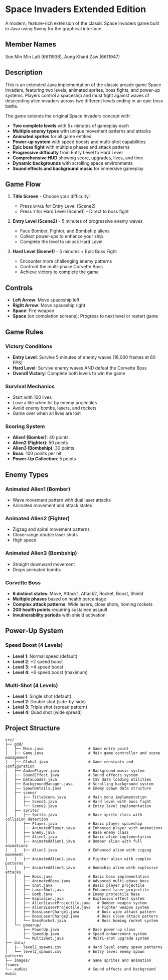 # Space Invaders Extended Edition

A modern, feature-rich extension of the classic Space Invaders game built in Java using Swing for the graphical interface.

## Member Names
Soe Min Min Latt (6611938),
Aung Khant Zaw (6611947)
## Description

This is an extended Java implementation of the classic arcade game Space Invaders, featuring two levels, animated sprites, boss fights, and power-up systems. Players control a spaceship and must fight against waves of descending alien invaders across two different levels ending in an epic boss battle.

The game extends the original Space Invaders concept with:
* **Two complete levels** with 5+ minutes of gameplay each
* **Multiple enemy types** with unique movement patterns and attacks
* **Animated sprites** for all game entities
* **Power-up system** with speed boosts and multi-shot capabilities
* **Epic boss fight** with multiple phases and attack patterns
* **Progressive difficulty** from Entry Level to Hard Level
* **Comprehensive HUD** showing score, upgrades, lives, and time
* **Dynamic backgrounds** with scrolling space environments
* **Sound effects and background music** for immersive gameplay

## Game Flow

1. **Title Screen** - Choose your difficulty:
    - Press `SPACE` for Entry Level (Scene2)
    - Press `1` for Hard Level (Scene1) - Direct to boss fight

2. **Entry Level (Scene2)** - 5 minutes of progressive enemy waves
    - Face Bomber, Fighter, and Bombship aliens
    - Collect power-ups to enhance your ship
    - Complete the level to unlock Hard Level

3. **Hard Level (Scene1)** - 5 minutes + Epic Boss Fight
    - Encounter more challenging enemy patterns
    - Confront the multi-phase Corvette Boss
    - Achieve victory to complete the game

## Controls

* **Left Arrow**: Move spaceship left
* **Right Arrow**: Move spaceship right
* **Space**: Fire weapon
* **Space** (on completion screens): Progress to next level or restart game

## Game Rules

### Victory Conditions
* **Entry Level**: Survive 5 minutes of enemy waves (18,000 frames at 60 FPS)
* **Hard Level**: Survive enemy waves AND defeat the Corvette Boss
* **Overall Victory**: Complete both levels to win the game

### Survival Mechanics
* Start with 100 lives
* Lose a life when hit by enemy projectiles
* Avoid enemy bombs, lasers, and rockets
* Game over when all lives are lost

### Scoring System
* **Alien1 (Bomber)**: 40 points
* **Alien2 (Fighter)**: 50 points
* **Alien3 (Bombship)**: 30 points
* **Boss**: 100 points per hit
* **Power-Up Collection**: 5 points

## Enemy Types

### Animated Alien1 (Bomber)
* Wave movement pattern with dual laser attacks
* Animated movement and attack states

### Animated Alien2 (Fighter)
* Zigzag and spiral movement patterns
* Close-range double laser shots
* High speed

### Animated Alien3 (Bombship)
* Straight downward movement
* Drops animated bombs

### Corvette Boss
* **6 distinct states**: Move, Attack1, Attack2, Rocket, Boost, Shield
* **Multiple phases** based on health percentage
* **Complex attack patterns**: Wide lasers, close shots, homing rockets
* **200 health points** requiring sustained assault
* **Invulnerability periods** with shield activation

## Power-Up System

### Speed Boost (4 Levels)
* **Level 1**: Normal speed (default)
* **Level 2**: +2 speed boost
* **Level 3**: +4 speed boost
* **Level 4**: +6 speed boost (maximum)

### Multi-Shot (4 Levels)
* **Level 1**: Single shot (default)
* **Level 2**: Double shot (side-by-side)
* **Level 3**: Triple shot (spread pattern)
* **Level 4**: Quad shot (wide spread)

## Project Structure

```
src/
├── gdd/
│   ├── Main.java                    # Game entry point
│   ├── Game.java                    # Main game controller and scene management
│   ├── Global.java                  # Game constants and configuration
│   ├── AudioPlayer.java             # Background music system
│   ├── SoundEffect.java             # Sound effects system
│   ├── DataLoader.java              # CSV data loading utilities
│   ├── BackgroundManager.java       # Scrolling background system
│   ├── SpawnDetails.java            # Enemy spawn data structure
│   ├── scene/
│   │   ├── TitleScene.java          # Main menu implementation
│   │   ├── Scene1.java              # Hard level with boss fight
│   │   └── Scene2.java              # Entry level implementation
│   ├── sprite/
│   │   ├── Sprite.java              # Base sprite class with collision detection
│   │   ├── Player.java              # Basic player spaceship
│   │   ├── AnimatedPlayer.java      # Enhanced player with animations
│   │   ├── Enemy.java               # Base enemy class
│   │   ├── Alien1.java              # Basic alien implementation
│   │   ├── AnimatedAlien1.java      # Bomber alien with full animations
│   │   ├── Alien2.java              # Enhanced alien with zigzag movement
│   │   ├── AnimatedAlien2.java      # Fighter alien with complex patterns
│   │   ├── AnimatedAlien3.java      # Bombship alien with explosive attacks
│   │   ├── Boss.java                # Basic boss implementation
│   │   ├── AnimatedBoss.java        # Advanced multi-phase boss
│   │   ├── Shot.java                # Basic player projectile
│   │   ├── LaserShot.java           # Enhanced laser projectile
│   │   ├── Bomb.java                # Enemy projectile base
│   │   ├── Explosion.java           # Explosion effect system
│   │   ├── Alien1LaserProjectile.java   # Bomber weapon system
│   │   ├── Alien2LaserProjectile.java   # Fighter weapon system
│   │   ├── BossLaserCharge1.java        # Boss wide attack pattern
│   │   ├── BossLaserCharge2.java        # Boss close attack pattern
│   │   └── BossRocket.java              # Boss homing rocket system
│   └── powerup/
│       ├── PowerUp.java             # Base power-up class
│       ├── SpeedUp.java             # Speed enhancement system
│       └── MultiShot.java           # Multi-shot upgrade system
├── data/
│   ├── level1_spawns.csv            # Hard level enemy spawn patterns
│   └── level2_spawns.csv            # Entry level enemy spawn patterns
├── images/                          # Game sprites and animation frames
└── audio/                           # Sound effects and background music
```


